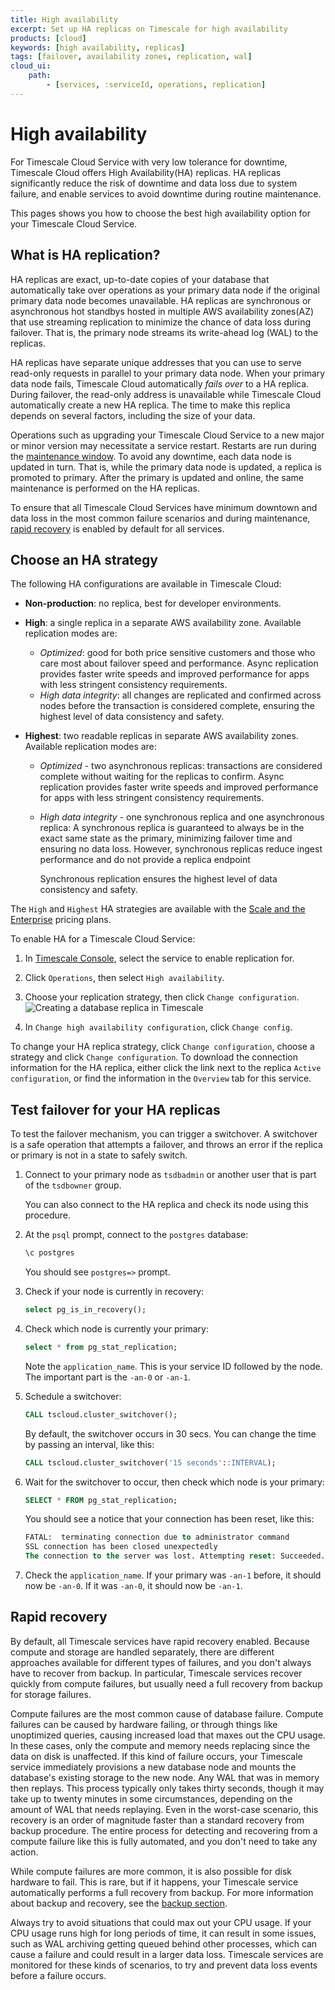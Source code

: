 ```yaml
---
title: High availability
excerpt: Set up HA replicas on Timescale for high availability
products: [cloud]
keywords: [high availability, replicas]
tags: [failover, availability zones, replication, wal]
cloud_ui:
    path:
        - [services, :serviceId, operations, replication]
---
```



# High availability

For Timescale Cloud Service with very low tolerance for downtime, Timescale Cloud offers 
High Availability(HA) replicas. HA replicas significantly reduce the risk of downtime and data loss due to 
system failure, and enable services to avoid downtime during routine maintenance.

This pages shows you how to choose the best high availability option for your Timescale Cloud Service.  

## What is HA replication?

HA replicas are exact, up-to-date copies of your database that automatically take over operations as your primary data 
node if the original primary data node becomes unavailable. HA replicas are synchronous or asynchronous hot standbys 
hosted in multiple AWS availability zones(AZ) that use streaming replication to minimize the chance of data loss during 
failover. That is, the primary node streams its write-ahead log (WAL) to the replicas.

HA replicas have separate unique addresses that you can use to serve read-only requests in parallel to your 
primary data node. When your primary data node fails, Timescale Cloud automatically _fails over_ to 
a HA replica. During failover, the read-only address is unavailable while Timescale Cloud automatically create 
a new HA replica. The time to make this replica depends on several factors, including the size of your data.

Operations such as upgrading your Timescale Cloud Service to a new major or minor version may necessitate 
a service restart. Restarts are run during the [maintenance window][upgrade]. To avoid any downtime, each data
node is updated in turn. That is, while the primary data node is updated, a replica is promoted to primary. 
After the primary is updated and online, the same maintenance is performed on the HA replicas.

To ensure that all Timescale Cloud Services have minimum downtown and data loss in the most common
failure scenarios and during maintenance, [rapid recovery][rapid-recovery] is enabled by default for all services.

## Choose an HA strategy

The following HA configurations are available in Timescale Cloud:

- **Non-production**: no replica, best for developer environments.
- **High**: a single replica in a separate AWS availability zone. Available replication modes are:
  - *Optimized*: good for both price sensitive customers and those who care most about failover speed and performance.
    Async replication provides faster  write speeds and improved performance for apps with less stringent
    consistency requirements.
  - *High data integrity*: all changes are replicated and confirmed across nodes before the transaction is considered 
    complete, ensuring the highest level of data consistency and safety.

- **Highest**: two readable replicas in separate AWS availability zones. Available replication modes are:
  - *Optimized* - two asynchronous replicas: transactions are considered complete without waiting for the replicas to 
    confirm. Async replication provides faster write speeds and improved performance for apps with less stringent
    consistency requirements.
  - *High data integrity* - one synchronous replica and one asynchronous replica: A synchronous replica is guaranteed to 
    always be in the exact same state as the primary, minimizing failover time and ensuring no data loss. However, 
    synchronous replicas reduce ingest performance and do not provide a replica endpoint 
     
    Synchronous replication ensures the highest level of data consistency
    and safety.

The `High` and `Highest` HA strategies are available with the [Scale and the Enterprise][pricing-plans] pricing plans.

To enable HA for a Timescale Cloud Service:  

<Procedure>

1.  In [Timescale Console][cloud-login], select the service to enable replication for.
1.  Click `Operations`, then select `High availability`.
1.  Choose your replication strategy, then click `Change configuration`.
    <img
    class="main-content__illustration"
    src="https://assets.timescale.com/docs/images/tsc-replication-add.png"
    alt="Creating a database replica in Timescale"
    />
    
1. In `Change high availability configuration`, click `Change config`. 

To change your HA replica strategy, click `Change configuration`, choose a strategy and click `Change configuration`.
To download the connection information for the HA replica, either click the link next to the replica
`Active configuration`, or find the information in the `Overview` tab for this service.

</Procedure>




## Test failover for your HA replicas

To test the failover mechanism, you can trigger a switchover. A switchover is a
safe operation that attempts a failover, and throws an error if the replica or
primary is not in a state to safely switch.

<Procedure>

1.  Connect to your primary node as `tsdbadmin` or another user that is part of
    the `tsdbowner` group.

    <Highlight type="note">
    You can also connect to the HA replica and check its node using this procedure.
    </Highlight>

1.  At the `psql` prompt, connect to the `postgres` database:

    ```sql
    \c postgres
    ```

    You should see `postgres=>` prompt.

1.  Check if your node is currently in recovery:

    ```sql
    select pg_is_in_recovery();
    ```

1.  Check which node is currently your primary:

    ```sql
    select * from pg_stat_replication;
    ```

    Note the `application_name`. This is your service ID followed by the
    node. The important part is the `-an-0` or `-an-1`.

1.  Schedule a switchover:

    ```sql
    CALL tscloud.cluster_switchover();
    ```

    By default, the switchover occurs in 30&nbsp;secs. You can change the time by passing
    an interval, like this:

    ```sql
    CALL tscloud.cluster_switchover('15 seconds'::INTERVAL);
    ```

1.  Wait for the switchover to occur, then check which node is your primary:

    ```sql
    SELECT * FROM pg_stat_replication;
    ```

    You should see a notice that your connection has been reset, like this:

    ```sql
    FATAL:  terminating connection due to administrator command
    SSL connection has been closed unexpectedly
    The connection to the server was lost. Attempting reset: Succeeded.
    ```

1.  Check the `application_name`. If your primary was `-an-1` before, it should
    now be `-an-0`. If it was `-an-0`, it should now be `-an-1`.

</Procedure>

## Rapid recovery

By default, all Timescale services have rapid recovery enabled. Because compute
and storage are handled separately, there are different approaches available for
different types of failures, and you don't always have to recover from backup.
In particular, Timescale services recover quickly from compute failures, but
usually need a full recovery from backup for storage failures.

Compute failures are the most common cause of database failure. Compute failures
can be caused by hardware failing, or through things like unoptimized queries,
causing increased load that maxes out the CPU usage. In these cases, only the
compute and memory needs replacing since the data on disk is unaffected. If this
kind of failure occurs, your Timescale service immediately provisions a new
database node and mounts the database's existing storage to the new
node. Any WAL that was in memory then replays. This process typically only
takes thirty seconds, though it may take up to twenty minutes in some
circumstances, depending on the amount of WAL that needs replaying. Even in the
worst-case scenario, this recovery is an order of magnitude faster than a
standard recovery from backup procedure. The entire process for detecting and
recovering from a compute failure like this is fully automated, and you don't
need to take any action.

While compute failures are more common, it is also possible for disk hardware to
fail. This is rare, but if it happens, your Timescale service automatically
performs a full recovery from backup. For more information about backup and
recovery, see the [backup section][backup-recovery].

<Highlight type="important">
Always try to avoid situations that could max out your CPU usage. If your CPU
usage runs high for long periods of time, it can result in some issues, such as
WAL archiving getting queued behind other processes, which can cause a failure
and could result in a larger data loss. Timescale services are monitored for
these kinds of scenarios, to try and prevent data loss events before a failure
occurs.
</Highlight>


[cloud-login]: https://console.cloud.timescale.com
[backup-recovery]: /use-timescale/:currentVersion:/backup-restore/backup-restore-cloud/
[upgrade]: /use-timescale/:currentVersion:/upgrades/
[pricing-plans]: /about/:currentVersion:/pricing-and-account-management/
[rapid-recovery]: (/use-timescale/:currentVersion:/ha-replicas/high-availability/#rapid-recovery)
